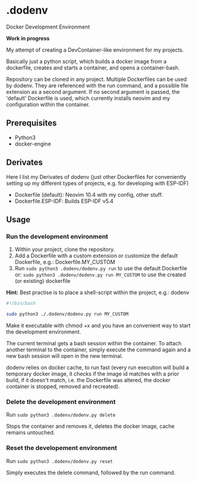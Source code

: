 # .dodenv
Docker Development Environment

**Work in progress**

My attempt of creating a DevContainer-like environment for my projects.

Basically just a python script, which builds a docker image from a dockerfile, 
creates and starts a container, and opens a container-bash.

Repository can be cloned in any project. Multiple Dockerfiles can be used by dodenv.
They are referenced with the run command, and a possible file extension as a second 
argument. If no second argument is passed, the 'default' Dockerfile is used, which 
currently installs neovim and my configuration within the container.


## Prerequisites
- Python3
- docker-engine


## Derivates
Here I list my Derivates of dodenv (just other Dockerfiles for conveniently setting up my 
different types of projects, e.g. for developing with ESP-IDF)
- Dockerfile (default): Neovim 10.4 with my config, other stuff.
- Dockerfile.ESP-IDF: Builds ESP-IDF v5.4

## Usage
### Run the development environment
1. Within your project, clone the repository.
3. Add a Dockerfile with a custom extension or customize the default Dockerfile, e.g.: 
Dockerfile.MY_CUSTOM
4. Run ```sudo python3 .dodenv/dodenv.py run``` to use the default Dockerfile or: 
```sudo python3 .dodenv/dodenv.py run MY_CUSTOM``` to use the created (or existing) 
dockerfile

**Hint:**
Best practise is to place a shell-script within the project, e.g.: dodenv
```sh
#!/bin/bash

sudo python3 ./.dodenv/dodenv.py run MY_CUSTOM
```
Make it executable with chmod +x and you have an convenient way to start the development 
environment.

The current terminal gets a bash session within the container. To attach another 
terminal to the container, simply execute the command again and a new bash session 
will open in the new terminal. 

dodenv relies on docker cache, to run fast (every run execution will build a 
temporary docker image, it checks if the image id matches with a prior build, if it 
doesn't match, i.e. the Dockerfile was altered, the docker container is stopped, 
removed and recreated).

### Delete the development environment
Run ```sudo python3 .dodenv/dodenv.py delete```

Stops the container and removes it, deletes the docker image, cache remains untouched.

### Reset the developement environment
Run ```sudo python3 .dodenv/dodenv.py reset```

Simply executes the delete command, followed by the run command.
